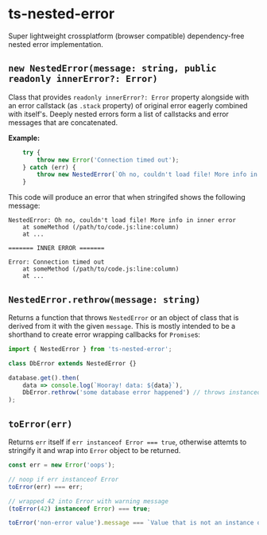 # ts-nested-error

Super lightweight crossplatform (browser compatible) dependency-free nested error implementation.

## `new NestedError(message: string, public readonly innerError?: Error)`

Class that provides `readonly innerError?: Error` property alongside with an error callstack (as `.stack` property) of original error eagerly
combined with itself's. Deeply nested errors
form a list of callstacks and error messages that are concatenated.

**Example:**

```ts
    try {
        throw new Error('Connection timed out');
    } catch (err) {
        throw new NestedError(`Oh no, couldn't load file! More info in inner error`, err);
    }
```

This code will produce an error that when stringifed shows the following message:
```
NestedError: Oh no, couldn't load file! More info in inner error
    at someMethod (/path/to/code.js:line:column)
    at ...

======= INNER ERROR =======

Error: Connection timed out
    at someMethod (/path/to/code.js:line:column)
    at ...
```

## `NestedError.rethrow(message: string)` 
Returns a function that throws `NestedError` or an object
of class that is derived from it with the given `message`.
This is mostly intended to be a shorthand to create error wrapping callbacks
for `Promise`s:

```ts
import { NestedError } from 'ts-nested-error';

class DbError extends NestedError {}

database.get().then(
    data => console.log(`Hooray! data: ${data}`),
    DbError.rethrow('some database error happened') // throws instanceof DbError
);
```

## `toError(err)`

Returns `err` itself if `err instanceof Error === true`, otherwise attemts to
stringify it and wrap into `Error` object to be returned.

```ts
const err = new Error('oops');

// noop if err instanceof Error
toError(err) === err; 

// wrapped 42 into Error with warning message
(toError(42) instanceof Error) === true; 

toError('non-error value').message === `Value that is not an instance of Error was thrown: non-error value`

```

